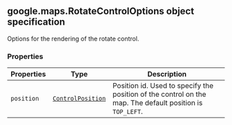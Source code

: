 <h2 id="RotateControlOptions">
google.maps.RotateControlOptions
object specification
</h2><p>Options for the rendering of the rotate control.</p><h3 id="devsite_header_16">Properties</h3><table summary="interface RotateControlOptions - Properties" width="100%">
<thead>
<tr><th>Properties</th>
<th>Type</th>
<th>Description</th>
</tr></thead>
<tbody>
<tr>
<td><code>position</code></td>
<td><code><a href="https://github.com/amenadiel/google-maps-documentation/blob/master/docs/google.maps.ControlPosition.md">ControlPosition</a></code></td>
<td>Position id. Used to specify the position of the control on the map. The default position is <code>TOP_LEFT</code>.</td>
</tr>
</tbody>
</table>